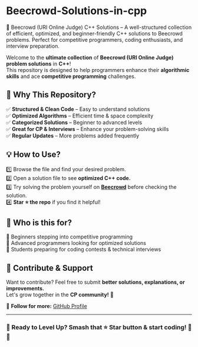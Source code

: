# Beecrowd-Solutions-in-cpp
🚀 Beecrowd (URI Online Judge) C++ Solutions – A well-structured collection of efficient, optimized, and beginner-friendly C++ solutions to Beecrowd problems. Perfect for competitive programmers, coding enthusiasts, and interview preparation.

Welcome to the **ultimate collection** of **Beecrowd (URI Online Judge) problem solutions** in **C++**!  
This repository is designed to help programmers enhance their **algorithmic skills** and ace **competitive programming** challenges.  

## 🚀 Why This Repository?  
✅ **Structured & Clean Code** – Easy to understand solutions  
✅ **Optimized Algorithms** – Efficient time & space complexity  
✅ **Categorized Solutions** – Beginner to advanced levels  
✅ **Great for CP & Interviews** – Enhance your problem-solving skills  
✅ **Regular Updates** – More problems added frequently  

## 💡 How to Use?  
1️⃣ Browse the file and find your desired problem.  
2️⃣ Open a solution file to see **optimized C++ code.**  
3️⃣ Try solving the problem yourself on **[Beecrowd](https://www.beecrowd.com.br)** before checking the solution.  
4️⃣ **Star ⭐ the repo** if you find it helpful!  

## 📌 Who is this for?  
🔹 Beginners stepping into competitive programming  
🔹 Advanced programmers looking for optimized solutions  
🔹 Students preparing for coding contests & technical interviews  

## 🌟 Contribute & Support  
Want to contribute? Feel free to submit **better solutions, explanations, or improvements.**  
Let's grow together in the **CP community!** 🚀  

🔹 **Follow for more:** [GitHub Profile](https://github.com/ashrafulalamasad)  

---

### 📢 Ready to Level Up? Smash that ⭐ Star button & start coding! 🚀🔥  

